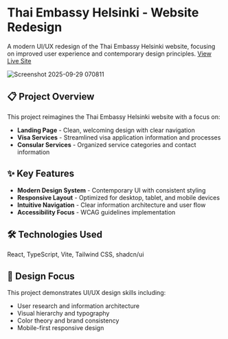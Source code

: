 # Thai Embassy Helsinki - Website Redesign

A modern UI/UX redesign of the Thai Embassy Helsinki website, focusing on improved user experience and contemporary design principles. [View Live Site](https://thai-embassy-helsinki-redesign.netlify.app/)

![Screenshot 2025-09-29 070811](https://github.com/user-attachments/assets/0cf29002-6496-49cd-9bb8-6dc520dce0ca)



## 📋 Project Overview

This project reimagines the Thai Embassy Helsinki website with a focus on:
- **Landing Page** - Clean, welcoming design with clear navigation
- **Visa Services** - Streamlined visa application information and processes
- **Consular Services** - Organized service categories and contact information


## ✨ Key Features

- **Modern Design System** - Contemporary UI with consistent styling
- **Responsive Layout** - Optimized for desktop, tablet, and mobile devices
- **Intuitive Navigation** - Clear information architecture and user flow
- **Accessibility Focus** - WCAG guidelines implementation


## 🛠️ Technologies Used

React, TypeScript, Vite, Tailwind CSS, shadcn/ui

## 🎨 Design Focus

This project demonstrates UI/UX design skills including:
- User research and information architecture
- Visual hierarchy and typography
- Color theory and brand consistency
- Mobile-first responsive design



